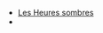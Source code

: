 - [Les Heures sombres](https://www.google.com/search?gs_ssp=eJzj4tVP1zc0TDYsi48vsDQzYPQSyEktVshILS1KVSjOz00qSgUApjMKlg&q=les+heure+sombre&oq=les+heure+so&gs_lcrp=EgZjaHJvbWUqBwgBEC4YgAQyBggAEEUYOTIHCAEQLhiABDIICAIQABgWGB4yCAgDEAAYFhgeMggIBBAAGBYYHjIICAUQABgWGB4yCAgGEAAYFhgeMggIBxAAGBYYHjIICAgQABgWGB4yBggJEC4YQNIBCDc4NzlqMGo0qAIAsAIB&sourceid=chrome&ie=UTF-8)
-